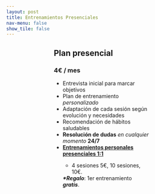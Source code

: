 ```yaml
---
layout: post
title: Entrenamientos Presenciales
nav-menu: false
show_tile: false
---
```


<div class="12u align-center" style="padding-bottom: 1rem; width: 50%; margin: auto">
    <h2>Plan presencial</h2>
    <h3>4€ / mes</h3>
    <ul style="text-align: left">
        <li>Entrevista inicial para marcar objetivos</li>
        <li>Plan de entrenamiento <i>personalizado</i> </li>
        <li>Adaptación de cada sesión según evolución y necesidades </li>
        <li>Recomendación de hábitos saludables</li>
        <li><b>Resolución de dudas</b> <i>en cualquier momento</i> <b>24/7</b></li>
        <li><u><b>Entrenamientos personales presenciales 1:1</b></u></li>
        <ul>
            <li>4 sesiones 5€, 10 sesiones, 10€.</li>
        </ul>
        <li style="list-style-type: none"><b><i>*Regalo</i></b>: 1er entrenamiento <b><i>gratis</i></b>.</li>
    </ul>
</div>